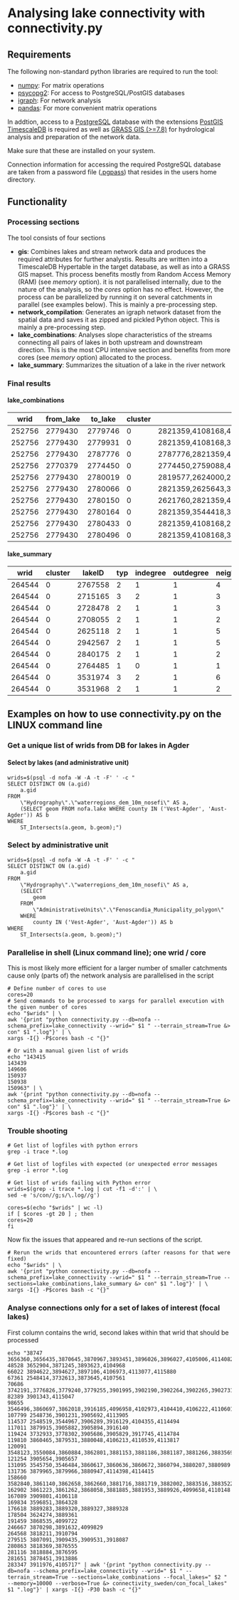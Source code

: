# Analysing lake connectivity with connectivity.py

## Requirements
The following non-standard python libraries are required to run the tool:
 - [numpy](https://numpy.org/): For matrix operations
 - [psycopg2](https://pypi.org/project/psycopg2/): For access to PostgreSQL/PostGIS databases
 - [igraph](https://igraph.org/python/): For network analysis
 - [pandas](https://pandas.pydata.org/): For more convenient matrix operations

In addtion, access to a [PostgreSQL](https://www.postgresql.org/) database with the extensions
[PostGIS](https://postgis.net/) [TimescaleDB](https://www.timescale.com/) is required as well as
[GRASS GIS (>=7.8)](https://grass.osgeo.org/) for hydrological analysis and preparation of the
network data.

Make sure that these are installed on your system.

Connection information for accessing the required PostgreSQL database are taken from a password file
([.pgpass](https://www.postgresql.org/docs/9.3/libpq-pgpass.html)) that resides in the users home
directory.

## Functionality

### Processing sections

The tool consists of four sections
 - **gis**: Combines lakes and stream network data and produces the required attributes for further
 analystis. Results are written into a TimescaleDB Hypertable in the target database, as well
 as into a GRASS GIS mapset. This process benefits mostly from Random Access Memory (RAM)
 (see *memory* option). it is not parallelised internally, due to the nature of the analysis,
 so the *cores* option has no effect. However, the process can be parallelized by running it
 on several catchments in parallel (see examples below). This is mainly a pre-processing step.
 - **network_compilation**: Generates an igraph network dataset from the spatial data and saves it
 as zipped and pickled Python object. This is mainly a pre-processing step.
 - **lake_combinations**: Analyses slope characteristics of the streams connecting all pairs of lakes
 in both upstream and downstream direction. This is the most CPU intensive section and benefits
 from more cores (see *memory* option) allocated to the process.
 - **lake_summary**: Summarizes the situation of a lake in the river network 

### Final results

#### lake_combinations

| wrid   | from_lake | to_lake | cluster | lakes_along                                                                                                                                                                                                                                                                                     | confluences_along                                                                                                                                                                                                                                                                                                                                                                                                                                                                                                                                                                                                                                                                                                                                                                                                                                                                                                       | total_stream_length | total_slope_max_max | upstream_length | upstream_altitude_min | upstream_altitude_mean | upstream_altitude_max | upstream_slope_mean | upstream_slope_third_quart | upstream_slope_perc_90 | upstream_slope_perc_90_max | upstream_slope_max | upstream_slope_max_max | upstream_slope_stddev | downstream_length | downstream_altitude_min | downstream_altitude_mean | downstream_altitude_max | downstream_slope_mean | downstream_slope_third_quart | downstream_slope_perc_90 | downstream_slope_perc_90_max | downstream_slope_max | downstream_slope_max_max | downstream_slope_stddev | 
|--------|-----------|---------|---------|-------------------------------------------------------------------------------------------------------------------------------------------------------------------------------------------------------------------------------------------------------------------------------------------------|-------------------------------------------------------------------------------------------------------------------------------------------------------------------------------------------------------------------------------------------------------------------------------------------------------------------------------------------------------------------------------------------------------------------------------------------------------------------------------------------------------------------------------------------------------------------------------------------------------------------------------------------------------------------------------------------------------------------------------------------------------------------------------------------------------------------------------------------------------------------------------------------------------------------------|---------------------|---------------------|-----------------|-----------------------|------------------------|-----------------------|---------------------|----------------------------|------------------------|----------------------------|--------------------|------------------------|-----------------------|-------------------|-------------------------|--------------------------|-------------------------|-----------------------|------------------------------|--------------------------|------------------------------|----------------------|--------------------------|-------------------------| 
| 252756 | 2779430   | 2779746 | 0       | 2821359,4108168,4108282,2859813,2566059,4106300,4106306,2828828,3516970,3516983,4107589,3518140,4108576,3519063,3520175,3520414,3521868,2572511,2901561,3524207,2937404,2842661,2646927,2779430,2779746,3516399,2915913                                                                         | 4108168,4119106,4108282,4119517,2566059,4106300,4106306,4119563,3516983,4107589,4119825,3518140,4108576,3519063,3520175,3520414,3521868,2572511,3524207,4119993,4121141,4121313,4117282,4117329,4117330,4117392,4117407,4117408,4117418,4117422,4117431,4117432,4117463,4117492,4117637,4117643,4117661,4117730,4117733,4117734,4117738,4117763,4117764,4117772,4117790,4117853,4117859,4117872,4117873,4117938,4117939,4117997,4118013,4118060,4118108,4118114,4118115,4118118,4118146,4118228,4118365,4118366,4118446,4118550,4118608,4118634,4118656,4118657,4118666,4118667,4118844,4118890,4118995,4119094,4119117,4119178,4119179,4119204,4119280,4119348,4119386,4119450,4119558,4119559,4119562,4119613,4119640,4119644,4120149,4120258,4120266,4120276,4120332,4120506,4120550,4120551,4120622,4120623,4120814,4121016,4121219,4121566,3516399,4123168                                                         | 79759               | 7263                | 75400           | 137                   | 236                    | 828                   | 275                 | 371                        | 790                    | 4703                       | 2056               | 7263                   | 407                   | 4359              | 140                     | 203                      | 257                     | 775                   | 948                          | 2173                     | 3642                         | 4298                 | 5463                     | 1082                    | 
| 252756 | 2779430   | 2779931 | 0       | 2821359,4108168,3514284,2828828,3516970,2829726,3518140,3521868,2866509,2802611,2937404,2844205,2779430,2779931                                                                                                                                                                                 | 4108168,3514284,2829726,3518140,4119997,3521868,2866509,4119574,2802611,4119993,4121141,4117316,4117375,4117391,4117392,4117400,4117422,4117431,4117432,4117484,4117492,4117498,4117529,4117537,4117538,4117559,4117597,4117646,4117647,4117733,4117734,4117763,4117764,4117790,4117818,4117872,4117873,4117890,4117930,4117931,4118001,4118013,4118108,4118143,4118144,4118173,4118194,4118328,4118346,4118347,4118394,4118474,4118491,4118550,4118558,4118666,4118667,4118716,4118731,4118748,4118750,4118769,4118886,4118890,4118936,4119013,4119055,4119177,4119332,4119386,4119572,4119674,4119996,4120276,4120382,4120506,4120550,4120551,4121566,2844205                                                                                                                                                                                                                                                         | 59555               | 7263                | 55196           | 137                   | 214                    | 780                   | 323                 | 453                        | 846                    | 6732                       | 2216               | 7263                   | 437                   | 4359              | 140                     | 203                      | 257                     | 775                   | 948                          | 2173                     | 3642                         | 4298                 | 5463                     | 1082                    | 
| 252756 | 2779430   | 2787776 | 0       | 2787776,2821359,4108168,2828828,3516970,3518140,2899032,3521868,2605774,2803480,2937404,2709913,2615085,2779430,2748738                                                                                                                                                                         | 2787776,4108168,3518140,3521868,4120850,4117878,4119575,4119916,4120261,4120276,4120577,4120578,4121566                                                                                                                                                                                                                                                                                                                                                                                                                                                                                                                                                                                                                                                                                                                                                                                                                 | 7898                | 5628                | 3861            | 140                   | 230                    | 296                   | 633                 | 907                        | 1629                   | 5037                       | 2896               | 5628                   | 808                   | 4037              | 141                     | 207                      | 257                     | 697                   | 843                          | 2038                     | 2822                         | 4179                 | 5188                     | 1019                    | 
| 252756 | 2770379   | 2774450 | 0       | 2774450,2759088,4108063,3520392,2770379,3514424                                                                                                                                                                                                                                                 | 2774450,4108063,3520392,3514424                                                                                                                                                                                                                                                                                                                                                                                                                                                                                                                                                                                                                                                                                                                                                                                                                                                                                         | 1715                | 5506                | 636             | 612                   | 620                    | 623                   | 294                 | 384                        | 1014                   | 1014                       | 1738               | 1738                   | 463                   | 1079              | 611                     | 671                      | 770                     | 725                   | 760                          | 1741                     | 1969                         | 4908                 | 5506                     | 1143                    | 
| 252756 | 2779430   | 2780019 | 0       | 2819577,2624000,2821359,2724908,4108168,4108282,3514635,2859813,2566059,4106300,4106306,4106379,2828828,3516970,3517616,4107589,3518140,4108576,3519063,2994782,4109332,3520149,3520414,3521868,2572511,2901561,3524207,2902009,2937404,2645756,2646927,2779430,2780019,3516399,2750099,2915913 | 2819577,2624000,4108168,4119106,4126913,4108282,3514635,4119517,2566059,4106300,4106306,4119563,4106379,4119633,3517616,4107589,4119825,3518140,4108576,3519063,4109332,3520149,3520414,3521868,2572511,3524207,4119993,4121141,4121313,4117329,4117330,4117392,4117407,4117408,4117418,4117422,4117431,4117432,4117463,4117492,4117637,4117643,4117661,4117730,4117733,4117734,4117735,4117736,4117738,4117763,4117764,4117772,4117790,4117853,4117859,4117872,4117873,4117938,4117939,4117997,4118013,4118060,4118108,4118114,4118115,4118118,4118146,4118228,4118365,4118366,4118446,4118550,4118608,4118634,4118656,4118657,4118666,4118667,4118844,4118890,4118995,4119094,4119117,4119178,4119179,4119280,4119348,4119386,4119450,4119558,4119559,4119562,4119613,4119640,4119644,4120149,4120258,4120266,4120276,4120332,4120506,4120550,4120551,4120622,4120623,4120814,4121016,4121219,4121566,3516399         | 84776               | 7263                | 80417           | 137                   | 273                    | 1124                  | 311                 | 429                        | 859                    | 5588                       | 2169               | 7263                   | 441                   | 4359              | 140                     | 203                      | 257                     | 775                   | 948                          | 2173                     | 3642                         | 4298                 | 5463                     | 1082                    | 
| 252756 | 2779430   | 2780066 | 0       | 2821359,2625643,3544418,3513125,4108168,3514474,2696995,2828828,3516970,3518140,4108063,4108456,2863646,2700297,2603890,2735021,3521868,2572427,2802611,2575378,2937404,2844205,2779430,2780066                                                                                                 | 3544418,4118862,3513125,4108168,3514474,3518140,4108063,4108456,3521868,4119574,2802611,4119993,4121141,4117289,4117290,4117316,4117356,4117357,4117374,4117375,4117391,4117392,4117400,4117422,4117431,4117432,4117473,4117484,4117492,4117494,4117498,4117537,4117538,4117555,4117559,4117597,4117646,4117647,4117733,4117734,4117763,4117764,4117769,4117770,4117788,4117790,4117794,4117818,4117848,4117872,4117873,4117890,4117930,4117931,4118001,4118013,4118021,4118022,4118062,4118063,4118067,4118081,4118082,4118108,4118113,4118173,4118194,4118328,4118346,4118347,4118368,4118394,4118474,4118491,4118549,4118550,4118558,4118666,4118667,4118716,4118731,4118748,4118750,4118769,4118863,4118886,4118890,4118936,4119006,4119013,4119055,4119177,4119332,4119386,4119494,4119572,4119653,4119674,4119689,4119797,4119929,4119937,4120276,4120382,4120506,4120550,4120551,4120619,4121314,4121566,2844205 | 75245               | 7263                | 70886           | 137                   | 267                    | 849                   | 278                 | 364                        | 732                    | 5237                       | 2085               | 7263                   | 407                   | 4359              | 140                     | 203                      | 257                     | 775                   | 948                          | 2173                     | 3642                         | 4298                 | 5463                     | 1082                    | 
| 252756 | 2779430   | 2780150 | 0       | 2621760,2821359,4108168,2828828,3516970,3518140,3521868,2937404,2779430,2780150                                                                                                                                                                                                                 | 4108168,4119682,3518140,3521868,4117492,4117759,4118403,4118666,4118667,4119046,4120276,4121566                                                                                                                                                                                                                                                                                                                                                                                                                                                                                                                                                                                                                                                                                                                                                                                                                         | 10477               | 7263                | 6118            | 138                   | 198                    | 406                   | 962                 | 1367                       | 2534                   | 3559                       | 5388               | 7263                   | 1387                  | 4359              | 140                     | 203                      | 257                     | 775                   | 948                          | 2173                     | 3642                         | 4298                 | 5463                     | 1082                    | 
| 252756 | 2779430   | 2780164 | 0       | 2821359,3544418,3513125,4108168,2828828,3516970,3518140,4108063,4108456,3521868,2572427,2802611,2575378,2937404,2578180,2844205,2779430,2780164                                                                                                                                                 | 3544418,3513125,4108168,3518140,4108063,4108456,3521868,4119574,2802611,4120740,4119993,4121141,4117289,4117290,4117316,4117374,4117375,4117391,4117392,4117400,4117422,4117431,4117432,4117473,4117484,4117492,4117498,4117537,4117538,4117555,4117559,4117597,4117646,4117647,4117733,4117734,4117763,4117764,4117769,4117770,4117788,4117790,4117794,4117818,4117848,4117872,4117873,4117890,4117930,4117931,4118001,4118013,4118021,4118022,4118062,4118063,4118108,4118113,4118173,4118194,2578180,4118328,4118346,4118347,4118394,4118474,4118491,4118549,4118550,4118558,4118666,4118667,4118716,4118731,4118748,4118750,4118769,4118886,4118890,4118936,4119013,4119055,4119177,4119332,4119386,4119494,4119572,4119653,4119674,4119689,4119937,4120276,4120382,4120506,4120550,4120551,4120619,4121103,4121566,2844205                                                                                         | 69821               | 7263                | 65462           | 137                   | 233                    | 635                   | 259                 | 333                        | 684                    | 5237                       | 2077               | 7263                   | 394                   | 4359              | 140                     | 203                      | 257                     | 775                   | 948                          | 2173                     | 3642                         | 4298                 | 5463                     | 1082                    | 
| 252756 | 2779430   | 2780433 | 0       | 2821359,4108168,2828828,3516970,3518140,3520804,3521868,2937404,2779430,2780433,2620072                                                                                                                                                                                                         | 4108168,3518140,3520804,3521868,4120276,4121566,2620072                                                                                                                                                                                                                                                                                                                                                                                                                                                                                                                                                                                                                                                                                                                                                                                                                                                                 | 5591                | 5188                | 1554            | 139                   | 191                    | 228                   | 720                 | 901                        | 2375                   | 3017                       | 3656               | 4453                   | 1067                  | 4037              | 141                     | 207                      | 257                     | 697                   | 843                          | 2038                     | 2822                         | 4179                 | 5188                     | 1019                    | 
| 252756 | 2779430   | 2780496 | 0       | 2821359,4108168,3514287,2828828,3516970,3518140,4108264,3521868,2802611,2937404,2844205,2779430,2681493,2780496                                                                                                                                                                                 | 4108168,3514287,3518140,4108264,3521868,4119574,2802611,4119993,4121141,4117276,4117289,4117290,4117316,4117346,4117374,4117375,4117391,4117392,4117400,4117422,4117431,4117432,4117473,4117484,4117492,4117498,4117537,4117538,4117547,4117559,4117597,4117646,4117647,4117712,4117733,4117734,4117763,4117764,4117790,4117793,4117794,4117818,4117872,4117873,4117890,4117930,4117931,4118001,4118013,4118021,4118022,4118108,4118173,4118194,4118328,4118346,4118347,4118394,4118474,4118491,4118550,4118558,4118666,4118667,4118716,4118731,4118748,4118750,4118769,4118798,4118886,4118890,4118936,4119013,4119055,4119177,4119244,4119297,4119332,4119386,4119494,4119572,4119674,4119937,4120276,4120382,4120506,4120550,4120551,4120752,4121125,4121566,2844205                                                                                                                                                 | 68567               | 7263                | 64208           | 0                     | 225                    | 640                   | 254                 | 337                        | 696                    | 2921                       | 2075               | 7263                   | 387                   | 4359              | 140                     | 203                      | 257                     | 775                   | 948                          | 2173                     | 3642                         | 4298                 | 5463                     | 1082                    | 

#### lake_summary

| wrid   | cluster | lakeID  | typ | indegree | outdegree | neighborhood_size | cluster_lake_area_ha | cluster_lake_n | downstream_lakes                                                        | downstream_lakes_n | downstream_lakes_area_ha | first_downstream_lake | upstream_lakes                  | upstream_lakes_n | upstream_lakes_area_ha | 
|--------|---------|---------|-----|----------|-----------|-------------------|----------------------|----------------|-------------------------------------------------------------------------|--------------------|--------------------------|-----------------------|---------------------------------|------------------|------------------------| 
| 264544 | 0       | 2767558 | 2   | 1        | 1         | 4                 | 538.329              | 50             | 4109257,3270026,3531975,3531973,4109256,3531971                         | 6                  | 238.912                  | 4109257               |                                 |                  |                        | 
| 264544 | 0       | 2715165 | 3   | 2        | 1         | 3                 | 538.329              | 50             | 3531976,3270065,3270052,3270035,3531975,3531973,4109256,3531971         | 8                  | 232.088                  | 3531976               |                                 |                  |                        | 
| 264544 | 0       | 2728478 | 2   | 1        | 1         | 3                 | 538.329              | 50             | 2962746,2550508,3520779,3522434,3531969,4109254,3531971                 | 7                  | 197.399                  | 2962746               | 2721986,276                     | 2                | 1.74474                | 
| 264544 | 0       | 2708055 | 2   | 1        | 1         | 2                 | 538.329              | 50             | 3518222,3520779,3522434,3531969,4109254,3531971                         | 6                  | 207.86                   | 3518222               |                                 |                  |                        | 
| 264544 | 0       | 2625118 | 2   | 1        | 1         | 5                 | 538.329              | 50             | 3522434,3531969,4109254,3531971                                         | 4                  | 155.449                  | 3522434               | 3517217,263                     | 2                | 14.663                 | 
| 264544 | 0       | 2942567 | 2   | 1        | 1         | 5                 | 538.329              | 50             | 2920141,3518222,3520779,3522434,3531969,4109254,3531971                 | 7                  | 207.961                  | 2920141               | 2549523,284                     | 2                | 0.75399                | 
| 264544 | 0       | 2840175 | 2   | 1        | 1         | 2                 | 538.329              | 50             | 2549523,2942567,2920141,3518222,3520779,3522434,3531969,4109254,3531971 | 9                  | 208.431                  | 2549523               |                                 |                  |                        | 
| 264544 | 0       | 2764485 | 1   | 0        | 1         | 1                 | 538.329              | 50             | 2721986,2728478,2962746,2550508,3520779,3522434,3531969,4109254,3531971 | 9                  | 198.292                  | 2721986               |                                 |                  |                        | 
| 264544 | 0       | 3531974 | 3   | 2        | 1         | 6                 | 538.329              | 50             | 3270025,3531973,4109256,3531971                                         | 4                  | 188.779                  | 3270025               | 3270024,3270038,3270040,3270044 | 4                | 4.40346                | 
| 264544 | 0       | 3531968 | 2   | 1        | 1         | 2                 | 538.329              | 50             | 4109256,353                                                             | 2                  | 150.425                  | 4109256               |                                 |                  |                        | 

## Examples on how to use connectivity.py on the LINUX command line

### Get a unique list of wrids from DB for lakes in Agder
#### Select by lakes (and administrative unit)
```
wrids=$(psql -d nofa -W -A -t -F' ' -c "
SELECT DISTINCT ON (a.gid) 
    a.gid
FROM
    \"Hydrography\".\"waterregions_dem_10m_nosefi\" AS a,
    (SELECT geom FROM nofa.lake WHERE county IN ('Vest-Agder', 'Aust-Agder')) AS b
WHERE
    ST_Intersects(a.geom, b.geom);")
```
### Select by administrative unit
```
wrids=$(psql -d nofa -W -A -t -F' ' -c "
SELECT DISTINCT ON (a.gid)
    a.gid
FROM
    \"Hydrography\".\"waterregions_dem_10m_nosefi\" AS a,
    (SELECT
        geom
    FROM
        \"AdministrativeUnits\".\"Fenoscandia_Municipality_polygon\"
    WHERE
        county IN ('Vest-Agder', 'Aust-Agder')) AS b
WHERE
    ST_Intersects(a.geom, b.geom);")
```

### Parallelise in shell (Linux command line); one wrid / core
This is most likely more efficient for a larger number of smaller catchments cause only (parts of) the network analysis are parallelised in the script
```
# Define number of cores to use
cores=20
# Send commands to be processed to xargs for parallel execution with the given number of cores
echo "$wrids" | \
awk '{print "python connectivity.py --db=nofa --schema_prefix=lake_connectivity --wrid=" $1 " --terrain_stream=True &> con" $1 ".log"}' | \
xargs -I{} -P$cores bash -c "{}"

# Or with a manual given list of wrids
echo "143415
143439
149606
150937
150938
150963" | \
awk '{print "python connectivity.py --db=nofa --schema_prefix=lake_connectivity --wrid=" $1 " --terrain_stream=True &> con" $1 ".log"}' | \
xargs -I{} -P$cores bash -c "{}"
```


### Trouble shooting
```
# Get list of logfiles with python errors
grep -i trace *.log

# Get list of logfiles with expected (or unexpected error messages
grep -i error *.log

# Get list of wrids failing with Python error
wrids=$(grep -i trace *.log | cut -f1 -d':' | \
sed -e 's/con//g;s/\.log//g')

cores=$(echo "$wrids" | wc -l)
if [ $cores -gt 20 ] ; then
cores=20
fi
```

Now fix the issues that appeared and re-run sections of the script.
```
# Rerun the wrids that encountered errors (after reasons for that were fixed)
echo "$wrids" | \
awk '{print "python connectivity.py --db=nofa --schema_prefix=lake_connectivity --wrid=" $1 " --terrain_stream=True --sections=lake_combinations,lake_summary &> con" $1 ".log"}' | \
xargs -I{} -P$cores bash -c "{}"
```


### Analyse connections only for a set of lakes of interest (focal lakes)
First column contains the wrid, second lakes within that wrid that should be processed
```
echo "38747 3656360,3656435,3870645,3870967,3893451,3896026,3896027,4105006,4114082,4114090
48528 3652904,3871245,3893623,4104968
66022 3894622,3894627,3897106,4106973,4113077,4115880
67361 2548414,3732613,3873645,4107561
70686 3742191,3776826,3779240,3779255,3901995,3902190,3902264,3902265,3902731,3902738,3905719,3905752,3905753,3905772,3905844,3917600,4108385,4111597,4111613,4113036,4113108,4114440,4114796,4115450
82389 3901343,4115047
98655 3546496,3860697,3862018,3916185,4096958,4102973,4104410,4106222,4110601,4111877,4117398
107799 2548736,3901231,3905692,4113905
114537 2548519,3544967,3906289,3916129,4104355,4114494
117011 3879915,3905882,3905894,3916140
119424 3732933,3778302,3905686,3905829,3917745,4114784
119810 3860465,3879531,3880048,4106213,4110539,4113817
120091 3548123,3550084,3860884,3862801,3881153,3881186,3881187,3881266,3883569,3883574,4098419,4104444,4107505,4110301
121254 3905654,3905657
131095 3545750,3546484,3860617,3860636,3860672,3860794,3880207,3880989
131736 3879965,3879966,3880947,4114398,4114415
158660 3582840,3861140,3862658,3862660,3881716,3881719,3882002,3883516,3883522,3884089,3884090,3884234,3884265,3916352
162902 3861223,3861262,3868058,3881885,3881953,3889926,4099658,4110148
167089 3909801,4106118
169834 3596851,3864328
176618 3889283,3889320,3889327,3889328
178504 3624274,3889361
191459 3868535,4099722
246667 3870298,3891632,4099829
264568 3818211,3910794
279515 3807091,3909435,3909531,3918087
280863 3818369,3876555
281116 3818884,3876595
281651 3878451,3913886
283347 3911976,4105717" | awk '{print "python connectivity.py --db=nofa --schema_prefix=lake_connectivity --wrid=" $1 " --terrain_stream=True --sections=lake_combinations --focal_lakes=" $2 " --memory=10000 --verbose=True &> connectivity_sweden/con_focal_lakes" $1 ".log"}' | xargs -I{} -P30 bash -c "{}"
```
